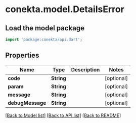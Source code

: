 # conekta.model.DetailsError

## Load the model package
```dart
import 'package:conekta/api.dart';
```

## Properties
Name | Type | Description | Notes
------------ | ------------- | ------------- | -------------
**code** | **String** |  | [optional] 
**param** | **String** |  | [optional] 
**message** | **String** |  | [optional] 
**debugMessage** | **String** |  | [optional] 

[[Back to Model list]](../README.md#documentation-for-models) [[Back to API list]](../README.md#documentation-for-api-endpoints) [[Back to README]](../README.md)


